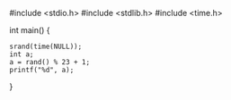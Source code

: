 #include <stdio.h>
#include <stdlib.h>
#include <time.h>

int main() {
	
	srand(time(NULL));
	int a;
	a = rand() % 23 + 1;
	printf("%d", a);
}
